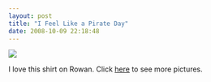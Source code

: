 ```yaml
---
layout: post
title: "I Feel Like a Pirate Day"
date: 2008-10-09 22:18:48
---
```

[![](http://photos.thecave.com/photos/390546028_Gv8m6-Th.jpg)](http://photos.thecave.com/gallery/6193134_kW3vK//390547487_yzDTg)

I love this shirt on Rowan. Click [here](http://photos.thecave.com/gallery/6193134_kW3vK//390547487_yzDTg) to see more pictures.
